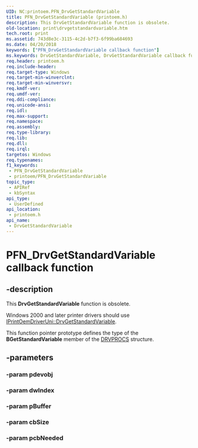 ```yaml
---
UID: NC:printoem.PFN_DrvGetStandardVariable
title: PFN_DrvGetStandardVariable (printoem.h)
description: This DrvGetStandardVariable function is obsolete.
old-location: print\drvgetstandardvariable.htm
tech.root: print
ms.assetid: 743d8e3c-3115-4c2d-b7f3-6f99ba684693
ms.date: 04/20/2018
keywords: ["PFN_DrvGetStandardVariable callback function"]
ms.keywords: DrvGetStandardVariable, DrvGetStandardVariable callback function [Print Devices], PFN_DrvGetStandardVariable, PFN_DrvGetStandardVariable callback, print.drvgetstandardvariable, print_obsoletefunctions_143de6bb-bea1-4292-8ac4-e34c2610a8ab.xml, printoem/DrvGetStandardVariable
req.header: printoem.h
req.include-header: 
req.target-type: Windows
req.target-min-winverclnt: 
req.target-min-winversvr: 
req.kmdf-ver: 
req.umdf-ver: 
req.ddi-compliance: 
req.unicode-ansi: 
req.idl: 
req.max-support: 
req.namespace: 
req.assembly: 
req.type-library: 
req.lib: 
req.dll: 
req.irql: 
targetos: Windows
req.typenames: 
f1_keywords:
 - PFN_DrvGetStandardVariable
 - printoem/PFN_DrvGetStandardVariable
topic_type:
 - APIRef
 - kbSyntax
api_type:
 - UserDefined
api_location:
 - printoem.h
api_name:
 - DrvGetStandardVariable
---
```


# PFN_DrvGetStandardVariable callback function


## -description

This <b>DrvGetStandardVariable</b> function is obsolete. 

Windows 2000 and later printer drivers should use <a href="https://docs.microsoft.com/windows-hardware/drivers/ddi/prcomoem/nf-prcomoem-iprintoemdriveruni-drvgetstandardvariable">IPrintOemDriverUni::DrvGetStandardVariable</a>. 

This function pointer prototype defines the type of the <b>BGetStandardVariable</b> member of the <a href="https://docs.microsoft.com/windows-hardware/drivers/ddi/printoem/ns-printoem-_drvprocs">DRVPROCS</a> structure.

## -parameters

### -param pdevobj

### -param dwIndex

### -param pBuffer

### -param cbSize

### -param pcbNeeded

